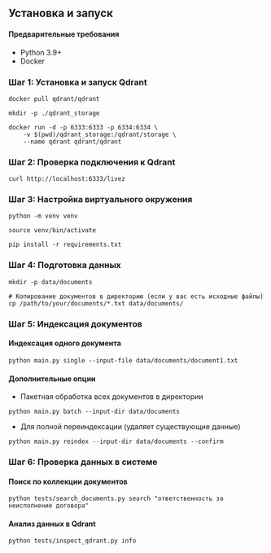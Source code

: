 ## Установка и запуск

#### Предварительные требования

- Python 3.9+
- Docker

### Шаг 1: Установка и запуск Qdrant
```
docker pull qdrant/qdrant

mkdir -p ./qdrant_storage

docker run -d -p 6333:6333 -p 6334:6334 \
    -v $(pwd)/qdrant_storage:/qdrant/storage \
    --name qdrant qdrant/qdrant
```

### Шаг 2: Проверка подключения к Qdrant

```
curl http://localhost:6333/livez
```

### Шаг 3: Настройка виртуального окружения

```
python -m venv venv

source venv/bin/activate

pip install -r requirements.txt
```

### Шаг 4: Подготовка данных

```
mkdir -p data/documents

# Копирование документов в директорию (если у вас есть исходные файлы)
cp /path/to/your/documents/*.txt data/documents/
```

### Шаг 5: Индексация документов

#### Индексация одного документа
```
python main.py single --input-file data/documents/document1.txt
```
#### Дополнительные опции
 
- Пакетная обработка всех документов в директории
```
python main.py batch --input-dir data/documents
```

- Для полной переиндексации (удаляет существующие данные)
```
python main.py reindex --input-dir data/documents --confirm
```

### Шаг 6: Проверка данных в системе

#### Поиск по коллекции документов

```
python tests/search_documents.py search "ответственность за неисполнение договора"
```

#### Анализ данных в Qdrant

```
python tests/inspect_qdrant.py info
```